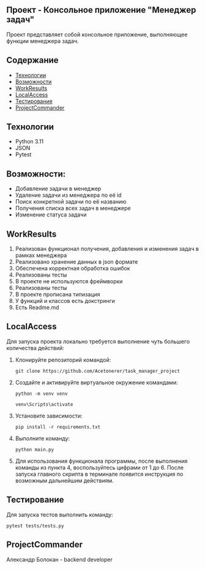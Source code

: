 ## Проект - Консольное приложение "Менеджер задач"

Проект представляет собой консольное приложение, выполняющее функции менеджера задач.

## Содержание
- [Технологии](#технологии)
- [Возможности](#возможности)
- [WorkResults](#workresults)
- [LocalAccess](#localaccess)
- [Тестирование](#тестирование)
- [ProjectCommander](#ProjectCommander)

## Технологии
- Python 3.11
- JSON
- Pytest

## Возможности:
- Добавление задачи в менеджер
- Удаление задачи из менеджера по её id
- Поиск конкретной задачи по её названию
- Получения списка всех задач в менеджере
- Изменение статуса задачи

## WorkResults
1) Реализован функционал получения, добавления и изменения задач в рамках менеджера
2) Реализовано хранение данных в json формате 
3) Обеспечена корректная обработка ошибок
4) Реализованы тесты
5) В проекте не используются фреймворки
6) Реализованы тесты
7) В проекте прописана типизация
8) У функций и классов есть докстринги
9) Есть Readme.md


## LocalAccess
Для запуска проекта локально требуется выполнение чуть большего количества действий:
1) Клонируйте репозиторий командой:
   ```
   git clone https://github.com/Acetonerer/task_manager_project
   ```
2) Создайте и активируйте виртуальное окружение командами:
   ```
   python -m venv venv

   venv\Scripts\activate
   ```
3) Установите зависимости:
   ```
   pip install -r requirements.txt
   ```

4) Выполните команду:
   ```
   python main.py
   ```
5) Для использования функционала программы, после выполнения команды из пункта 4,
   воспользуйтесь цифрами от 1 до 6. После запуска главного скрипта в терминале
   появится инструкция по возможным дальнейшим действиям.

## Тестирование
Для запуска тестов выполнить команду:
```
pytest tests/tests.py
```

## ProjectCommander
Александр Болокан - backend developer
